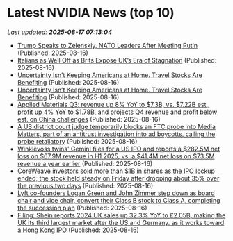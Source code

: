 # Latest NVIDIA News (top 10)
_Last updated: **2025-08-17 07:13:04**_

- [Trump Speaks to Zelenskiy, NATO Leaders After Meeting Putin](https://biztoc.com/x/f33c2a53224a492a) (Published: 2025-08-16)
- [Italians as Well Off as Brits Expose UK’s Era of Stagnation](https://biztoc.com/x/c7b24fd4ace70825) (Published: 2025-08-16)
- [Uncertainty Isn’t Keeping Americans at Home. Travel Stocks Are Benefiting](https://biztoc.com/x/715ea6052b95a2ab) (Published: 2025-08-16)
- [Uncertainty Isn’t Keeping Americans at Home. Travel Stocks Are Benefiting](https://biztoc.com/x/715ea6052b95a2ab) (Published: 2025-08-16)
- [Applied Materials Q3: revenue up 8% YoY to $7.3B, vs. $7.22B est., profit up 4% YoY to $1.78B, and projects Q4 revenue and profit below est. on China challenges](https://biztoc.com/x/0e838f8184542e13) (Published: 2025-08-16)
- [A US district court judge temporarily blocks an FTC probe into Media Matters, part of an antitrust investigation into ad boycotts, calling the probe retaliatory](https://biztoc.com/x/6b0df7dc01b52b65) (Published: 2025-08-16)
- [Winklevoss twins' Gemini files for a US IPO and reports a $282.5M net loss on $67.9M revenue in H1 2025, vs. a $41.4M net loss on $73.5M revenue a year earlier](https://biztoc.com/x/fd93351f504b9df9) (Published: 2025-08-16)
- [CoreWeave investors sold more than $1B in shares as the IPO lockup ended; the stock held steady on Friday after dropping about 35% over the previous two days](https://biztoc.com/x/f772a7cf6cbcbbdf) (Published: 2025-08-16)
- [Lyft co-founders Logan Green and John Zimmer step down as board chair and vice chair, convert their Class B stock to Class A, completing the succession plan](https://biztoc.com/x/2225eacf170ac475) (Published: 2025-08-16)
- [Filing: Shein reports 2024 UK sales up 32.3% YoY to £2.05B, making the UK its third largest market after the US and Germany, as it works toward a Hong Kong IPO](https://biztoc.com/x/43c14022ff028d5d) (Published: 2025-08-16)
